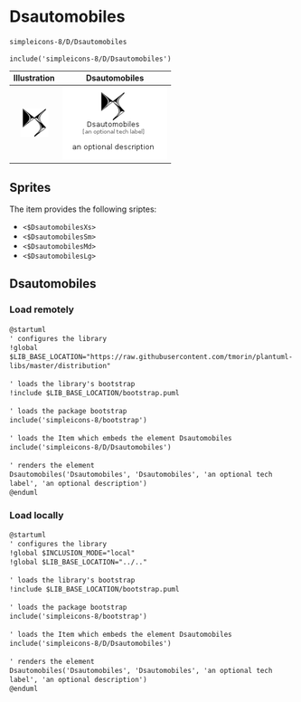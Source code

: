 # Dsautomobiles


```text
simpleicons-8/D/Dsautomobiles
```

```text
include('simpleicons-8/D/Dsautomobiles')
```



| Illustration | Dsautomobiles |
| :---: | :---: |
| ![illustration for Illustration](../../simpleicons-8/D/Dsautomobiles.png) | ![illustration for Dsautomobiles](../../simpleicons-8/D/Dsautomobiles.Local.png) |



## Sprites
The item provides the following sriptes:

- `<$DsautomobilesXs>`
- `<$DsautomobilesSm>`
- `<$DsautomobilesMd>`
- `<$DsautomobilesLg>`





## Dsautomobiles

### Load remotely
```plantuml
@startuml
' configures the library
!global $LIB_BASE_LOCATION="https://raw.githubusercontent.com/tmorin/plantuml-libs/master/distribution"

' loads the library's bootstrap
!include $LIB_BASE_LOCATION/bootstrap.puml

' loads the package bootstrap
include('simpleicons-8/bootstrap')

' loads the Item which embeds the element Dsautomobiles
include('simpleicons-8/D/Dsautomobiles')

' renders the element
Dsautomobiles('Dsautomobiles', 'Dsautomobiles', 'an optional tech label', 'an optional description')
@enduml
```

### Load locally
```plantuml
@startuml
' configures the library
!global $INCLUSION_MODE="local"
!global $LIB_BASE_LOCATION="../.."

' loads the library's bootstrap
!include $LIB_BASE_LOCATION/bootstrap.puml

' loads the package bootstrap
include('simpleicons-8/bootstrap')

' loads the Item which embeds the element Dsautomobiles
include('simpleicons-8/D/Dsautomobiles')

' renders the element
Dsautomobiles('Dsautomobiles', 'Dsautomobiles', 'an optional tech label', 'an optional description')
@enduml
```


